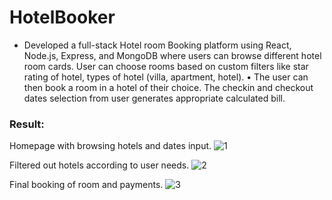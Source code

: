 # HotelBooker
- Developed a full-stack Hotel room Booking platform using React, Node.js, Express, and MongoDB where users can
browse different hotel room cards. User can choose rooms based on custom filters like star rating of hotel, types of hotel (villa, apartment, hotel).
• The user can then book a room in a hotel of their choice. The checkin and checkout dates selection from user generates appropriate calculated bill.

### Result: 

Homepage with browsing hotels and dates input.
![1](https://github.com/AkashKamatCreates/MERNHotel/assets/100783004/f9f53656-ed64-44ad-8902-e25e3ab7335b)

Filtered out hotels according to user needs.
![2](https://github.com/AkashKamatCreates/MERNHotel/assets/100783004/456c0bdb-3f22-4d15-969e-e35c77cc84e7)

Final booking of room and payments.
![3](https://github.com/AkashKamatCreates/MERNHotel/assets/100783004/505f1173-af09-40af-adda-69ab2229cad6)

